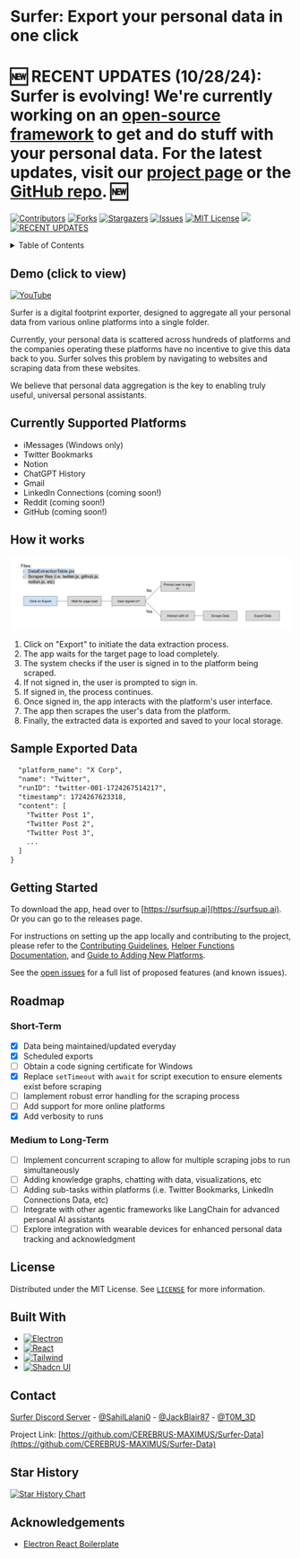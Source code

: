 # Surfer: Export your personal data in one click

# 🆕 **RECENT UPDATES (10/28/24): Surfer is evolving! We're currently working on an [open-source framework](https://surferprotocol.org) to get and do stuff with your personal data. For the latest updates, visit our [project page](https://surferprotocol.org) or the [GitHub repo](https://github.com/surfer-org/protocol).** 🆕

[![Contributors][contributors-shield]][contributors-url]
[![Forks][forks-shield]][forks-url]
[![Stargazers][stars-shield]][stars-url]
[![Issues][issues-shield]][issues-url]
[![MIT License][license-shield]][license-url]
[![](https://dcbadge.vercel.app/api/server/5KQkWApkYC)](https://discord.gg/5KQkWApkYC)
[![RECENT UPDATES](https://img.shields.io/badge/RECENT%20UPDATES-10%2F20%2F24-brightgreen)](https://surferprotocol.org)


<!-- TABLE OF CONTENTS -->
<details>
  <summary>Table of Contents</summary>
  <ol>
    <li><a href="#how-it-works">How it works</a></li>
    <li><a href="#getting-started">Getting Started</a></li>
    <li><a href="#roadmap">Roadmap</a></li>
    <li><a href="#license">License</a></li>
    <li><a href="#contact">Contact</a></li>
    <li><a href="#acknowledgements">Acknowledgements</a></li>
  </ol>
</details>

## Demo (click to view)

[![YouTube](http://i.ytimg.com/vi/2P25iOd14qw/hqdefault.jpg)](https://www.youtube.com/watch?v=2P25iOd14qw)

Surfer is a digital footprint exporter, designed to aggregate all your personal data from various online platforms into a single folder.

Currently, your personal data is scattered across hundreds of platforms and the companies operating these platforms have no incentive to give this data back to you. Surfer solves this problem by navigating to websites and scraping data from these websites.

We believe that personal data aggregation is the key to enabling truly useful, universal personal assistants.

## Currently Supported Platforms
- iMessages (Windows only)
- Twitter Bookmarks
- Notion
- ChatGPT History
- Gmail
- LinkedIn Connections (coming soon!)
- Reddit (coming soon!)
- GitHub (coming soon!)

## How it works

![Surfer Diagram](assets/SurferDiagram.png)

1. Click on "Export" to initiate the data extraction process.
2. The app waits for the target page to load completely.
3. The system checks if the user is signed in to the platform being scraped.
4. If not signed in, the user is prompted to sign in.
5. If signed in, the process continues.
6. Once signed in, the app interacts with the platform's user interface.
7. The app then scrapes the user's data from the platform.
8. Finally, the extracted data is exported and saved to your local storage.

## Sample Exported Data

```json{
  "platform_name": "X Corp",
  "name": "Twitter",
  "runID": "twitter-001-1724267514217",
  "timestamp": 1724267623318,
  "content": [
    "Twitter Post 1",
    "Twitter Post 2",
    "Twitter Post 3",
    ...
  ]
}
```

## Getting Started

To download the app, head over to [https://surfsup.ai](https://surfsup.ai). Or you can go to the releases page.

For instructions on setting up the app locally and contributing to the project, please refer to the [Contributing Guidelines](CONTRIBUTING.md), [Helper Functions Documentation](docs/HELPER_FUNCTIONS.md), and [Guide to Adding New Platforms](docs/ADD_PLATFORMS.md).

See the [open issues](https://github.com/CEREBRUS-MAXIMUS/Surfer-Data/issues) for a full list of proposed features (and known issues).

## Roadmap

### Short-Term
- [x] Data being maintained/updated everyday
- [x] Scheduled exports
- [ ] Obtain a code signing certificate for Windows
- [x] Replace `setTimeout` with `await` for script execution to ensure elements exist before scraping
- [ ] Iamplement robust error handling for the scraping process
- [ ] Add support for more online platforms
- [x] Add verbosity to runs

### Medium to Long-Term
- [ ] Implement concurrent scraping to allow for multiple scraping jobs to run simultaneously
- [ ] Adding knowledge graphs, chatting with data, visualizations, etc
- [ ] Adding sub-tasks within platforms (i.e. Twitter Bookmarks, LinkedIn Connections Data, etc)
- [ ] Integrate with other agentic frameworks like LangChain for advanced personal AI assistants
- [ ] Explore integration with wearable devices for enhanced personal data tracking and acknowledgment

## License

Distributed under the MIT License. See [`LICENSE`](https://github.com/CEREBRUS-MAXIMUS/Surfer-Data/blob/main/LICENSE) for more information.

## Built With

* [![Electron][Electron.js]][Electron-url]
* [![React][React.js]][React-url]
* [![Tailwind][Tailwind.css]][Tailwind-url]
* [![Shadcn UI][Shadcn.ui]][Shadcn-url]

## Contact

[Surfer Discord Server](https://discord.gg/Tjg7pjcFNP) - [@SahilLalani0](https://x.com/SahilLalani0) - [@JackBlair87](https://x.com/JackBlair87) - [@T0M_3D](https://x.com/T0M_3D)

Project Link: [https://github.com/CEREBRUS-MAXIMUS/Surfer-Data](https://github.com/CEREBRUS-MAXIMUS/Surfer-Data)

## Star History

[![Star History Chart](https://api.star-history.com/svg?repos=CEREBRUS-MAXIMUS/Surfer-Data&type=Date)](https://star-history.com/#CEREBRUS-MAXIMUS/Surfer-Data&Date)

## Acknowledgements

- [Electron React Boilerplate](https://github.com/electron-react-boilerplate/electron-react-boilerplate)

[contributors-shield]: https://img.shields.io/github/contributors/CEREBRUS-MAXIMUS/Surfer-Data.svg?style=for-the-badge
[contributors-url]: https://github.com/CEREBRUS-MAXIMUS/Surfer-Data/graphs/contributors
[forks-shield]: https://img.shields.io/github/forks/CEREBRUS-MAXIMUS/Surfer-Data.svg?style=for-the-badge
[forks-url]: https://github.com/CEREBRUS-MAXIMUS/Surfer-Data/network/members
[stars-shield]: https://img.shields.io/github/stars/CEREBRUS-MAXIMUS/Surfer-Data.svg?style=for-the-badge
[stars-url]: https://github.com/CEREBRUS-MAXIMUS/Surfer-Data/stargazers
[issues-shield]: https://img.shields.io/github/issues/CEREBRUS-MAXIMUS/Surfer-Data.svg?style=for-the-badge
[issues-url]: https://github.com/CEREBRUS-MAXIMUS/Surfer-Data/issues
[license-shield]: https://img.shields.io/github/license/CEREBRUS-MAXIMUS/Surfer-Data.svg?style=for-the-badge
[license-url]: https://github.com/CEREBRUS-MAXIMUS/Surfer-Data/blob/master/LICENSE
[linkedin-shield]: https://img.shields.io/badge/-LinkedIn-black.svg?style=for-the-badge&logo=linkedin&colorB=555
[linkedin-url]: https://linkedin.com/in/cerebrus-maximus
[React.js]: https://img.shields.io/badge/React-20232A?style=for-the-badge&logo=react&logoColor=61DAFB
[React-url]: https://reactjs.org/
[Tailwind.css]: https://img.shields.io/badge/Tailwind_CSS-38B2AC?style=for-the-badge&logo=tailwind-css&logoColor=white
[Tailwind-url]: https://tailwindcss.com/
[Electron.js]: https://img.shields.io/badge/Electron-2B2E3A?style=for-the-badge&logo=electron&logoColor=9FEAF9
[Electron-url]: https://www.electronjs.org/
[Shadcn.ui]: https://img.shields.io/badge/Shadcn_UI-F05032?style=for-the-badge&logo=shadcn&logoColor=white
[Shadcn-url]: https://ui.shadcn.com/
